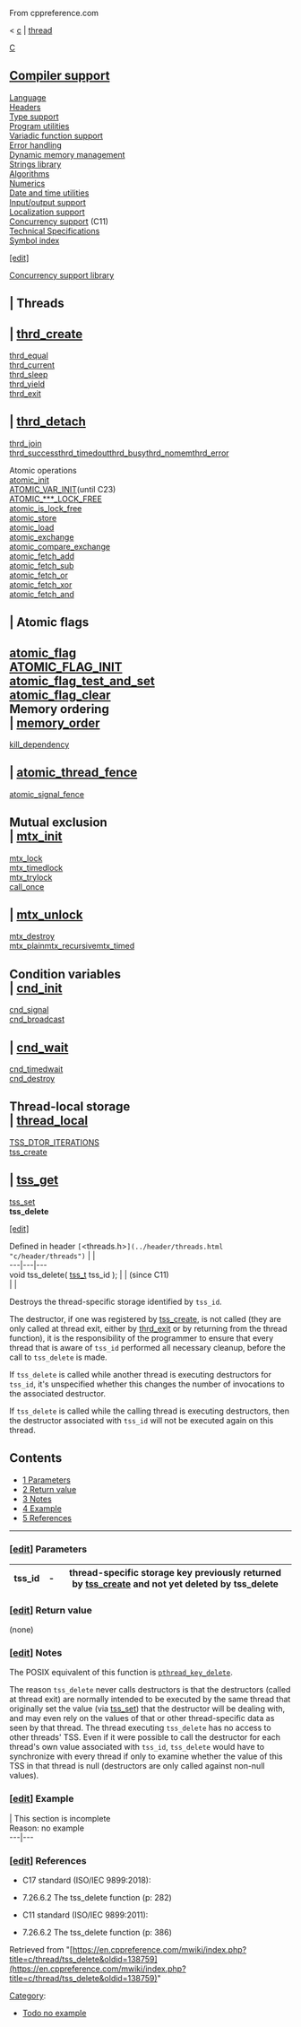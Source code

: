 From cppreference.com

< [c](../../c.html "c")‎ | [thread](../thread.html "c/thread")

[ C](../../c.html "c")

[Compiler support](../compiler_support.html "c/compiler support")  
---  
[Language](../language.html "c/language")  
[Headers](../header.html "c/header")  
[Type support](../types.html "c/types")  
[Program utilities](../program.html "c/program")  
[Variadic function support](../variadic.html "c/variadic")  
[Error handling](../error.html "c/error")  
[Dynamic memory management](../memory.html "c/memory")  
[Strings library](../string.html "c/string")  
[Algorithms](../algorithm.html "c/algorithm")  
[Numerics](../numeric.html "c/numeric")  
[Date and time utilities](../chrono.html "c/chrono")  
[Input/output support](../io.html "c/io")  
[Localization support](../locale.html "c/locale")  
[Concurrency support](../thread.html "c/thread") (C11)  
[Technical Specifications](../experimental.html "c/experimental")  
[Symbol index](../index.html "c/symbol index")  
  
[[edit]](https://en.cppreference.com/mwiki/index.php?title=Template:c/navbar_content&action=edit)

[ Concurrency support library](../thread.html "c/thread")

|  Threads  
---  
| [thrd_create](thrd_create.html "c/thread/thrd create")  
---  
[thrd_equal](thrd_equal.html "c/thread/thrd equal")  
[thrd_current](thrd_current.html "c/thread/thrd current")  
[thrd_sleep](thrd_sleep.html "c/thread/thrd sleep")  
[thrd_yield](thrd_yield.html "c/thread/thrd yield")  
[thrd_exit](thrd_exit.html "c/thread/thrd exit")  
  
| [thrd_detach](thrd_detach.html "c/thread/thrd detach")  
---  
[thrd_join](thrd_join.html "c/thread/thrd join")  
[thrd_successthrd_timedoutthrd_busythrd_nomemthrd_error](thrd_errors.html "c/thread/thrd errors")  
  
Atomic operations  
[atomic_init](../atomic/atomic_init.html "c/atomic/atomic init")  
[ATOMIC_VAR_INIT](../atomic/ATOMIC_VAR_INIT.html "c/atomic/ATOMIC VAR INIT")(until C23)  
[ATOMIC_***_LOCK_FREE](../atomic/ATOMIC_LOCK_FREE_consts.html "c/atomic/ATOMIC LOCK FREE consts")  
[atomic_is_lock_free](../atomic/atomic_is_lock_free.html "c/atomic/atomic is lock free")  
[atomic_store](../atomic/atomic_store.html "c/atomic/atomic store")  
[atomic_load](../atomic/atomic_load.html "c/atomic/atomic load")  
[atomic_exchange](../atomic/atomic_exchange.html "c/atomic/atomic exchange")  
[atomic_compare_exchange](../atomic/atomic_compare_exchange.html "c/atomic/atomic compare exchange")  
[atomic_fetch_add](../atomic/atomic_fetch_add.html "c/atomic/atomic fetch add")  
[atomic_fetch_sub](../atomic/atomic_fetch_sub.html "c/atomic/atomic fetch sub")  
[atomic_fetch_or](../atomic/atomic_fetch_or.html "c/atomic/atomic fetch or")  
[atomic_fetch_xor](../atomic/atomic_fetch_xor.html "c/atomic/atomic fetch xor")  
[atomic_fetch_and](../atomic/atomic_fetch_and.html "c/atomic/atomic fetch and")  
  
|  Atomic flags  
---  
[atomic_flag](../atomic/atomic_flag.html "c/atomic/atomic flag")  
[ATOMIC_FLAG_INIT](../atomic/ATOMIC_FLAG_INIT.html "c/atomic/ATOMIC FLAG INIT")  
[atomic_flag_test_and_set](../atomic/atomic_flag_test_and_set.html "c/atomic/atomic flag test and set")  
[atomic_flag_clear](../atomic/atomic_flag_clear.html "c/atomic/atomic flag clear")  
Memory ordering  
| [memory_order](../atomic/memory_order.html "c/atomic/memory order")  
---  
[kill_dependency](../atomic/kill_dependency.html "c/atomic/kill dependency")  
  
| [atomic_thread_fence](../atomic/atomic_thread_fence.html "c/atomic/atomic thread fence")  
---  
[atomic_signal_fence](../atomic/atomic_signal_fence.html "c/atomic/atomic signal fence")  
  
Mutual exclusion  
| [mtx_init](mtx_init.html "c/thread/mtx init")  
---  
[mtx_lock](mtx_lock.html "c/thread/mtx lock")  
[mtx_timedlock](mtx_timedlock.html "c/thread/mtx timedlock")  
[mtx_trylock](mtx_trylock.html "c/thread/mtx trylock")  
[call_once](ONCE_FLAG_INIT.html "c/thread/call once")  
  
| [mtx_unlock](mtx_unlock.html "c/thread/mtx unlock")  
---  
[mtx_destroy](mtx_destroy.html "c/thread/mtx destroy")  
[mtx_plainmtx_recursivemtx_timed](mtx_types.html "c/thread/mtx types")  
  
Condition variables  
| [cnd_init](cnd_init.html "c/thread/cnd init")  
---  
[cnd_signal](cnd_signal.html "c/thread/cnd signal")  
[cnd_broadcast](cnd_broadcast.html "c/thread/cnd broadcast")  
  
| [cnd_wait](cnd_wait.html "c/thread/cnd wait")  
---  
[cnd_timedwait](cnd_timedwait.html "c/thread/cnd timedwait")  
[cnd_destroy](cnd_destroy.html "c/thread/cnd destroy")  
  
Thread-local storage  
| [thread_local](thread_local.html "c/thread/thread local")  
---  
[TSS_DTOR_ITERATIONS](TSS_DTOR_ITERATIONS.html "c/thread/TSS DTOR ITERATIONS")  
[tss_create](tss_create.html "c/thread/tss create")  
  
| [tss_get](tss_get.html "c/thread/tss get")  
---  
[tss_set](tss_set.html "c/thread/tss set")  
**tss_delete**  
  
[[edit]](https://en.cppreference.com/mwiki/index.php?title=Template:c/thread/navbar_content&action=edit)

Defined in header `[`<threads.h>`](../header/threads.html "c/header/threads")` |  |   
---|---|---  
void tss_delete( [tss_t](../thread.html) tss_id ); |  |  (since C11)  
| |   
  
Destroys the thread-specific storage identified by `tss_id`. 

The destructor, if one was registered by [tss_create](tss_create.html "c/thread/tss create"), is not called (they are only called at thread exit, either by [thrd_exit](thrd_exit.html "c/thread/thrd exit") or by returning from the thread function), it is the responsibility of the programmer to ensure that every thread that is aware of `tss_id` performed all necessary cleanup, before the call to `tss_delete` is made. 

If `tss_delete` is called while another thread is executing destructors for `tss_id`, it's unspecified whether this changes the number of invocations to the associated destructor. 

If `tss_delete` is called while the calling thread is executing destructors, then the destructor associated with `tss_id` will not be executed again on this thread. 

## Contents

  * [1 Parameters](tss_delete.html#Parameters)
  * [2 Return value](tss_delete.html#Return_value)
  * [3 Notes](tss_delete.html#Notes)
  * [4 Example](tss_delete.html#Example)
  * [5 References](tss_delete.html#References)

  
---  
  
### [[edit](https://en.cppreference.com/mwiki/index.php?title=c/thread/tss_delete&action=edit&section=1 "Edit section: Parameters")] Parameters

tss_id  |  \-  |  thread-specific storage key previously returned by [tss_create](tss_create.html "c/thread/tss create") and not yet deleted by **tss_delete**  
---|---|---  
  
### [[edit](https://en.cppreference.com/mwiki/index.php?title=c/thread/tss_delete&action=edit&section=2 "Edit section: Return value")] Return value

(none) 

### [[edit](https://en.cppreference.com/mwiki/index.php?title=c/thread/tss_delete&action=edit&section=3 "Edit section: Notes")] Notes

The POSIX equivalent of this function is [`pthread_key_delete`](http://pubs.opengroup.org/onlinepubs/9699919799/functions/pthread_key_delete.html). 

The reason `tss_delete` never calls destructors is that the destructors (called at thread exit) are normally intended to be executed by the same thread that originally set the value (via [tss_set](tss_set.html "c/thread/tss set")) that the destructor will be dealing with, and may even rely on the values of that or other thread-specific data as seen by that thread. The thread executing `tss_delete` has no access to other threads' TSS. Even if it were possible to call the destructor for each thread's own value associated with `tss_id`, `tss_delete` would have to synchronize with every thread if only to examine whether the value of this TSS in that thread is null (destructors are only called against non-null values). 

### [[edit](https://en.cppreference.com/mwiki/index.php?title=c/thread/tss_delete&action=edit&section=4 "Edit section: Example")] Example

| This section is incomplete  
Reason: no example   
---|---  
  
### [[edit](https://en.cppreference.com/mwiki/index.php?title=c/thread/tss_delete&action=edit&section=5 "Edit section: References")] References

  * C17 standard (ISO/IEC 9899:2018): 



    

  * 7.26.6.2 The tss_delete function (p: 282) 



  * C11 standard (ISO/IEC 9899:2011): 



    

  * 7.26.6.2 The tss_delete function (p: 386) 



Retrieved from "[https://en.cppreference.com/mwiki/index.php?title=c/thread/tss_delete&oldid=138759](https://en.cppreference.com/mwiki/index.php?title=c/thread/tss_delete&oldid=138759)" 

[Category](https://en.cppreference.com/w/Special:Categories "Special:Categories"): 

  * [Todo no example](../../Category%253ATodo_no_example.html "Category:Todo no example")


